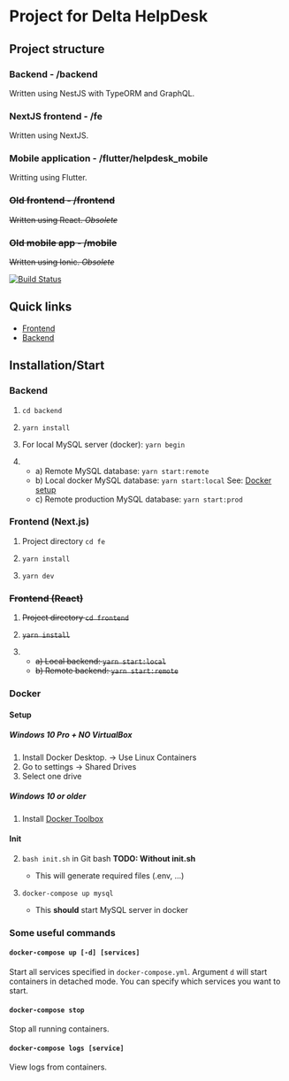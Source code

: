 # Project for Delta HelpDesk
## Project structure

### Backend - /backend
Written using NestJS with TypeORM and GraphQL.

### NextJS frontend - /fe
Written using NextJS.

### Mobile application - /flutter/helpdesk_mobile
Writting using Flutter.

### ~~Old frontend - /frontend~~
~~Written using React. *Obsolete*~~

### ~~Old mobile app - /mobile~~
~~Written using Ionic. *Obsolete*~~

[![Build Status](https://helpdesk.semaphoreci.com/badges/helpdesk/branches/dev.svg)](https://helpdesk.semaphoreci.com/projects/helpdesk)

## Quick links

- [Frontend](https://delta-nextjs.herokuapp.com/)
- [Backend](https://delta-helpdesk.herokuapp.com/)

## Installation/Start

### Backend

1. `cd backend`

2. `yarn install`

3. For local MySQL server (docker): `yarn begin`

4. 
   - a) Remote MySQL database: `yarn start:remote`
   - b) Local docker MySQL database: `yarn start:local` See: [Docker setup](#Docker)
   - c) Remote production MySQL database: `yarn start:prod`
 
### Frontend (Next.js)

1. Project directory `cd fe`

2. `yarn install`

3. `yarn dev`

### ~~Frontend (React)~~

1. ~~Project directory `cd frontend`~~ 

2. ~~`yarn install`~~ 

3. 
   - ~~a) Local backend: `yarn start:local`~~ 
   - ~~b) Remote backend: `yarn start:remote`~~ 


### Docker

#### Setup

##### Windows 10 Pro + NO VirtualBox
1. Install Docker Desktop. -> Use Linux Containers
2. Go to settings -> Shared Drives
3. Select one drive

##### Windows 10 or older
1. Install [Docker Toolbox](https://github.com/docker/toolbox/releases)


#### Init

2. `bash init.sh` in Git bash **TODO: Without init.sh**
   - This will generate required files (.env, ...)


3. `docker-compose up mysql`
    - This **should** start MySQL server in docker

### Some useful commands
#### `docker-compose up [-d] [services]`
Start all services specified in `docker-compose.yml`. Argument `d` will start containers in detached mode. You can specify which services you want to start.
#### `docker-compose stop`
Stop all running containers.
#### `docker-compose logs [service]`
View logs from containers.